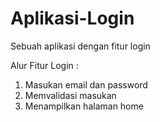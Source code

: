 # Aplikasi-Login
Sebuah aplikasi dengan fitur login

Alur Fitur Login :
1. Masukan email dan password
2. Memvalidasi masukan
3. Menampilkan halaman home
